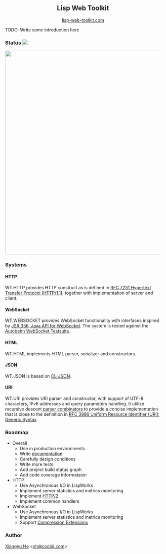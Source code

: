 <h2 align="center">Lisp Web Toolkit</h2>

<p align="center">
    <a href="https://lisp-web-toolkit.com">lisp-web-toolkit.com</a>
</p>

TODO: Write some introduction here

### Status [![](https://travis-ci.org/xh4/web-toolkit.svg?branch=master)](https://travis-ci.org/xh4/web-toolkit)

<a href="https://lisp-web-toolkit.com/status">
    <img src="https://lisp-web-toolkit.com/status.png" width="656">
</a>

### Systems

#### HTTP
WT.HTTP provides HTTP construct as is defined in [RFC 7231 Hypertext Transfer Protocol (HTTP/1.1)](https://www.ietf.org/rfc/rfc7231.txt), together with implementation of server and client.

#### WebSocket
WT.WEBSOCKET provides WebSocket functionality with interfaces inspired by [JSR 356, Java API for WebSocket](https://www.oracle.com/technetwork/articles/java/jsr356-1937161.html). The system is tested against the [Autobahn WebSocket Testsuite](https://github.com/crossbario/autobahn-testsuite).

#### HTML
WT.HTML implements HTML parser, serializer and constructors.

#### JSON
WT.JSON is based on [CL-JSON](https://common-lisp.net/project/cl-json/cl-json.html).

#### URI
WT.URI provides URI parser and constructor, with support of UTF-8 characters, IPv6 addresses and query parameters handling. It utilize recursive descent [parser combinators](https://www.cs.nott.ac.uk/~pszgmh/monparsing.pdf) to provide a concise implementation that is close to the definition in [RFC 3986 Uniform Resource Identifier (URI): Generic Syntax](https://tools.ietf.org/html/rfc3986).

### Roadmap

* Overall
  * Use in production environments
  * Write [documentation](https://lisp-web-toolkit.com)
  * Carefully design conditions
  * Write more tests
  * Add project build status graph
  * Add code coverage informataion
* HTTP
  * Use Asynchronous I/O in LispWorks
  * Implement server statistics and metrics monitoring
  * Implement [HTTP/2](https://tools.ietf.org/html/rfc7540)
  * Implement common handlers
* WebSocket
  * Use Asynchronous I/O in LispWorks
  * Implement server statistics and metrics monitoring
  * Support [Compression Extensions](https://tools.ietf.org/html/rfc7692)

### Author
[Xiangyu He](https://xh.coobii.com) <[xh@coobii.com](mailto:xh@coobii.com)>
